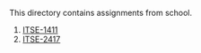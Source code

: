 This directory contains assignments from school.

<ol>
    <li><a href="itse-1411">ITSE-1411</a></li>
    <li><a href="itse-2417">ITSE-2417</a></li>
</ol>